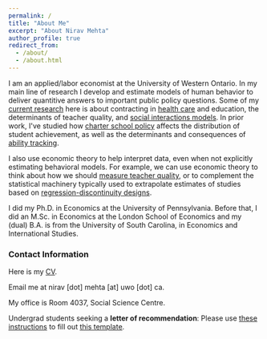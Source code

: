 ```yaml
---
permalink: /
title: "About Me"
excerpt: "About Nirav Mehta"
author_profile: true
redirect_from: 
  - /about/
  - /about.html
---
```


I am an applied/labor economist at the University of Western Ontario.
In my main line of research I develop and estimate models of human behavior to deliver quantitive answers to important public policy questions.
Some of my [current research](/curr_research) here is about contracting in [health care](/files/research/medicare_screening_2022_09.pdf) and education, the determinants of teacher quality, and [social interactions models](/files/research/Conley_Mehta_Stinebrickner_Stinebrickner_friendstudy_2022_07_13.pdf).
In prior work, I've studied how [charter school policy](https://www.jstor.org/stable/45018807) affects the distribution of student achievement, as well as the determinants and consequences of [ability tracking](https://doi.org/10.1086/697559).

I also use economic theory to help interpret data, even when not explicitly estimating behavioral models.
For example, we can use economic theory to think about how we should [measure teacher quality](https://doi.org/10.3982/QE950), or to complement the statistical machinery typically used to extrapolate estimates of studies based on [regression-discontinuity designs](https://doi.org/10.3368/jhr.54.4.1115.7497R2).

I did my Ph.D. in Economics at the University of Pennsylvania. 
Before that, I did an M.Sc. in Economics at the London School of Economics and my (dual) B.A. is from the University of South Carolina, in Economics and International Studies.

### Contact Information

Here is my [CV](/files/nirav_mehta_cv.pdf).

Email me at nirav [dot] mehta [at] uwo [dot] ca.

My office is Room 4037, Social Science Centre. 

Undergrad students seeking a **letter of recommendation**: Please use [these instructions](/files/teaching/nirav_instructions.pdf) to fill out [this template](/files/teaching/nirav_instructions_template.ods).


